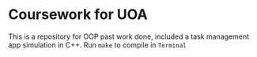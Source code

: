 # Coursework for UOA
This is a repository for OOP past work done, included a task management app simulation in C++. Run `make` to compile in `Terminal`

